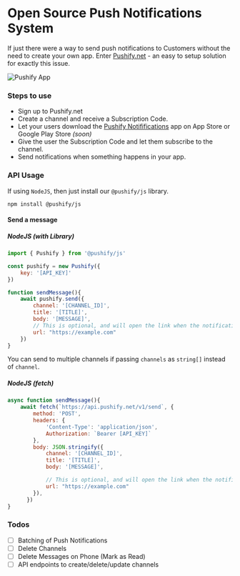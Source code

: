 # Open Source Push Notifications System

If just there were a way to send push notifications to Customers without the need to create your own app. Enter [Pushify.net](https://pushify.net) - an easy to setup solution for exactly this issue.

![Pushify App](https://i.imgur.com/tdGUMCM.png "Pushify App")

### Steps to use
* Sign up to Pushify.net
* Create a channel and receive a Subscription Code.
* Let your users download the [Pushify Notififications](https://apps.apple.com/jp/app/pushify-notifications/id6517357435?l=en-US) app on App Store or Google Play Store *(soon)*
* Give the user the Subscription Code and let them subscribe to the channel.
* Send notifications when something happens in your app.

### API Usage
If using `NodeJS`, then just install our `@pushify/js` library.

```
npm install @pushify/js
```

#### Send a message
##### NodeJS (with Library)
```javascript
import { Pushify } from '@pushify/js'

const pushify = new Pushify({
    key: '[API_KEY]'
})

function sendMessage(){
    await pushify.send({
        channel: '[CHANNEL_ID]',
        title: '[TITLE]',
        body: '[MESSAGE]',
        // This is optional, and will open the link when the notification is clicked
        url: "https://example.com"
    })
}

```

You can send to multiple channels if passing `channels` as `string[]` instead of `channel`.

##### NodeJS (fetch)
```javascript
async function sendMessage(){
    await fetch(`https://api.pushify.net/v1/send`, {
        method: 'POST',
        headers: {
            'Content-Type': 'application/json',
            Authorization: `Bearer [API_KEY]`
        },
        body: JSON.stringify({
            channel: '[CHANNEL_ID]',
            title: '[TITLE]',
            body: '[MESSAGE]',

            // This is optional, and will open the link when the notification is clicked
            url: "https://example.com"
        }),
      })
}
```


### Todos
- [ ] Batching of Push Notifications
- [ ] Delete Channels
- [ ] Delete Messages on Phone (Mark as Read)
- [ ] API endpoints to create/delete/update channels
